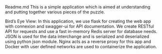 Readme.md
This is a simple application which is aimed at understanding and putting together various pieces of the puzzle. 

Bird’s Eye View:
In this application, we use flask for creating the web app with connexion and swagger-ui for API documentation. 
We create RESTful API for requests and use a fast in-memory Redis server for database needs. 
JSON is used for the data interchange and is serialized and deserialized using python json module. 
Nginx acts as a reverse proxy for this app and Docker with user defined networks are used to containerize the application.

